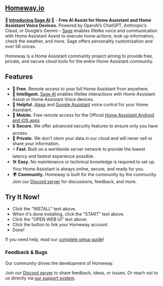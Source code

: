 ## [Homeway.io](https://homeway.io/?source=addon_readme)

**🎉 [Introducing Sage AI](https://homeway.io/sage-ai?source=addon_readme_sage_intro) 🎉** - **Free AI Assist for Home Assistant and Home Assistant Voice Devices.** Powered by OpenAI’s ChatGPT, Anthropic’s Claud, or Google’s Gemini – [Sage](https://homeway.io/sage-ai?source=addon_readme_sage_intro) enables lifelike voice and communication with Home Assistant Assist to execute home actions, look up information, check the weather, and more. Sage offers personality customization and over 56 voices.

Homeway is a Home Assistant community project aiming to provide free, private, and secure cloud tools for the entire Home Assistant community.

## Features

- 🚀 **Free.** Remote access to your full Home Assistant from anywhere.
- 🌿 **Intelligent.** [Sage AI](https://homeway.io/sage-ai?source=addon_readme) enables lifelike interactions with Home Assistant Assist or Home Assistant Voice devices.
- 🤖 **Helpful.** [Alexa](https://homeway.io/alexa?source=addon_readme) and [Google Assistant](https://homeway.io/googleassistant?source=addon_readme) voice control for your Home Assistant.
- 📱 **Mobile.** Free remote access for the Official [Home Assistant Android and iOS apps](https://homeway.io/app?source=addon_readme)
- 🔒 **Secure.** We offer advanced security features to ensure only you have access.
- 🔭 **Private.** We don't store your data in our cloud and will never sell or share your information.
- ⚡ **Fast.** Built on a worldwide server network to provide the lowest latency and fastest experience possible.
- 🛠️ **Easy.** No maintenance or technical knowledge is required to set up. Your Home Assistant is always online, secure, and ready for you.
- 🌍 **Community.** Homeway is built for the community by the community. Join our [Discord server](https://discord.gg/zxbvtgU6dq) for discussions, feedback, and more.

## Try It Now!

- Click the "INSTALL" text above.
- When it's done installing, click the "START" text above.
- Click the "OPEN WEB UI" text above.
- Click the button to link your Homeway account.
- Done!

If you need help, read our [complete setup guide](https://homeway.io/getstarted?source=addon_readme_full_guide)!

### Feedback & Bugs

Our community drives the development of Homeway.

Join our [Discord server](https://discord.gg/zxbvtgU6dq) to share feedback, ideas, or issues. Or reach out to us directly via [our support system](https://homeway.io/support).
